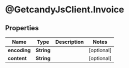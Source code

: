# @GetcandyJsClient.Invoice

## Properties

Name | Type | Description | Notes
------------ | ------------- | ------------- | -------------
**encoding** | **String** |  | [optional] 
**content** | **String** |  | [optional] 


